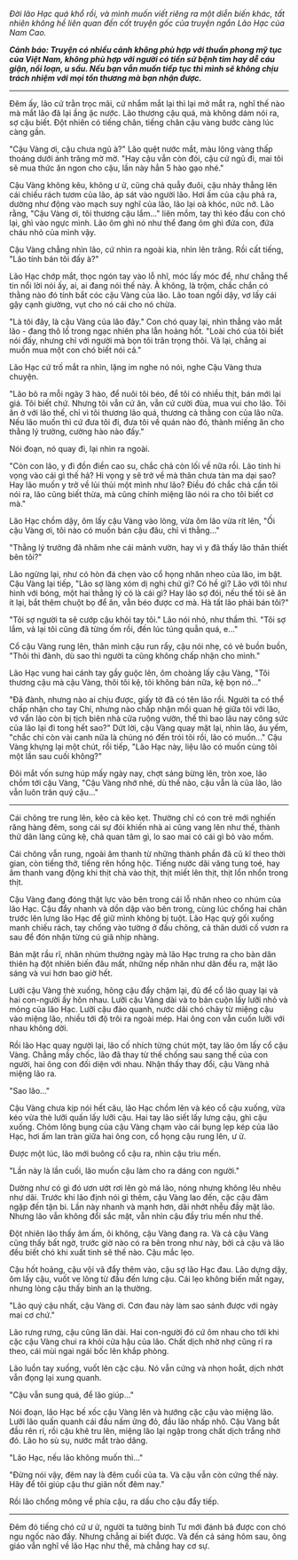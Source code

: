 _Đời lão Hạc quá khổ rồi, và mình muốn viết riêng ra một diễn biến khác, tất nhiên không hề liên quan đến cốt truyện gốc của truyện ngắn Lão Hạc của Nam Cao._

_**Cảnh báo: Truyện có nhiều cảnh không phù hợp với thuần phong mỹ tục của Việt Nam, không phù hợp với người có tiền sử bệnh tim hay dễ cáu giận, nổi loạn, u sầu. Nếu bạn vẫn muốn tiếp tục thì mình sẽ không chịu trách nhiệm với mọi tổn thương mà bạn nhận được.**_

---

Đêm ấy, lão cứ trằn trọc mãi, cứ nhắm mắt lại thì lại mở mắt ra, nghĩ thế nào mà mắt lão đã lại ầng ậc nước. Lão thương cậu quá, mà không dám nói ra, sợ cậu biết. Đột nhiên có tiếng chân, tiếng chân cậu vàng bước càng lúc càng gần.

"Cậu Vàng ơi, cậu chưa ngủ à?" Lão quệt nước mắt, màu lông vàng thấp thoáng dưới ánh trăng mờ mờ. "Hay cậu vẫn còn đói, cậu cứ ngủ đi, mai tôi sẽ mua thức ăn ngon cho cậu, lần này hẳn 5 hào gạo nhé."

Cậu Vàng không kêu, không ư ử, cũng chả quẫy đuôi, cậu nhảy thẳng lên cái chiếu rách tươm của lão, áp sát vào người lão. Hơi ấm của cậu phả ra, dường như động vào mạch suy nghĩ của lão, lão lại oà khóc, nức nở. Lão rằng, "Cậu Vàng ơi, tôi thương cậu lắm..." liên mồm, tay thì kéo đầu con chó lại, ghì vào ngực mình. Lão ôm ghì nó như thể đang ôm ghì đứa con, đứa cháu nhỏ của mình vậy.

Cậu Vàng chẳng nhìn lão, cứ nhìn ra ngoài kia, nhìn lên trăng. Rồi cất tiếng, "Lão tính bán tôi đấy à?"

Lão Hạc chớp mắt, thọc ngón tay vào lỗ nhĩ, móc lấy móc để, như chẳng thể tin nổi lời nói ấy, ai, ai đang nói thế này. À không, là trộm, chắc chắn có thằng nào đó tính bắt cóc cậu Vàng của lão. Lão toan ngồi dậy, vơ lấy cái gậy cạnh giường, vụt cho nó cái cho nó chừa.

"Là tôi đây, là cậu Vàng của lão đây." Con chó quay lại, nhìn thẳng vào mắt lão - đang thô lố trong ngạc nhiên pha lẫn hoảng hốt. "Loài chó của tôi biết nói đấy, nhưng chỉ với người mà bọn tôi trân trọng thôi. Vả lại, chẳng ai muốn mua một con chó biết nói cả."

Lão Hạc cứ trố mắt ra nhìn, lặng im nghe nó nói, nghe Cậu Vàng thưa chuyện.

"Lão bỏ ra mỗi ngày 3 hào, để nuôi tôi béo, để tôi có nhiều thịt, bán mới lại giá. Tôi biết chứ. Nhưng tôi vẫn cứ ăn, vẫn cứ cười đùa, mua vui cho lão. Tôi ăn ở với lão thế, chỉ vì tôi thương lão quá, thương cả thằng con của lão nữa. Nếu lão muốn thì cứ đưa tôi đi, đưa tôi về quán nào đó, thành miếng ăn cho thằng lý trưởng, cường hào nào đấy."

Nói đoạn, nó quay đi, lại nhìn ra ngoài.

"Còn con lão, y đi đồn điền cao su, chắc chả còn lối về nữa rồi. Lão tính hi vọng vào cái gì thế hả? Hi vọng y sẽ trở về mà thân chưa tàn ma dại sao? Hay lão muốn y trở về lủi thủi một mình như lão? Điều đó chắc chả cần tôi nói ra, lão cũng biết thừa, mà cũng chính miệng lão nói ra cho tôi biết cơ mà."

Lão Hạc chồm dậy, ôm lấy cậu Vàng vào lòng, vừa ôm lão vừa rít lên, "Ối cậu Vàng ơi, tôi nào có muốn bán cậu đâu, chỉ vì thằng..."

"Thằng lý trưởng đã nhăm nhe cái mảnh vườn, hay vì y đã thấy lão thân thiết bên tôi?"

Lão ngừng lại, như có hòn đá chẹn vào cổ họng nhăn nheo của lão, im bặt. Cậu Vàng lại tiếp, "Lão sợ làng xóm dị nghị chứ gì? Có hề gì? Lão với tôi như hình với bóng, một hai thằng lý có là cái gì? Hay lão sợ đói, nếu thế tôi sẽ ăn ít lại, bắt thêm chuột bọ để ăn, vẫn béo được cơ mà. Hà tất lão phải bán tôi?"

"Tôi sợ người ta sẽ cướp cậu khỏi tay tôi." Lão nói nhỏ, như thầm thì. "Tôi sợ lắm, vả lại tôi cũng đã từng ốm rồi, đến lúc túng quẫn quá, e..."

Cổ cậu Vàng rung lên, thân mình cậu run rẩy, cậu nói nhẹ, có vẻ buồn buồn, "Thôi thì đành, dù sao thì người ta cũng không chấp nhận cho mình."

Lão Hạc vung hai cánh tay gầy guộc lên, ôm choàng lấy cậu Vàng, "Tôi thương cậu mà cậu Vàng, thôi tôi kệ, tôi không bán nữa, kệ bọn nó..."

"Đã đành, nhưng nào ai chịu được, giấy tờ đã có tên lão rồi. Người ta có thể chấp nhận cho tay Chí, nhưng nào chấp nhận mối quan hệ giữa tôi với lão, vớ vẩn lão còn bị tịch biên nhà cửa ruộng vườn, thế thì bao lâu nay công sức của lão lại đi tong hết sao?" Dứt lời, cậu Vàng quay mặt lại, nhìn lão, âu yếm, "chắc chỉ còn vài canh nữa là chúng nó đến trói tôi rồi, lão có muốn..." Cậu Vàng khựng lại một chút, rồi tiếp, "Lão Hạc này, liệu lão có muốn cùng tôi một lần sau cuối không?"

Đôi mắt vốn sưng húp mấy ngày nay, chợt sáng bừng lên, tròn xoe, lão chồm tới cậu Vàng, "Cậu Vàng nhớ nhé, dù thế nào, cậu vẫn là của lão, lão vẫn luôn trân quý cậu..."

---

Cái chõng tre rung lên, kẽo cà kẽo kẹt. Thường chỉ có con trẻ mới nghiến răng hàng đêm, song cái sự đói khiến nhà ai cũng vang lên như thế, thành thử dân làng cũng kệ, chả quan tâm gì, lo sao mai có cái gì bỏ vào mồm.

Cái chõng vẫn rung, ngoài âm thanh từ những thành phần đã cũ kĩ theo thời gian, còn tiếng thở, tiếng rên hồng hộc. Tiếng nước dãi văng tung toé, hay âm thanh vang động khi thịt chà vào thịt, thịt miết lên thịt, thịt lổn nhổn trong thịt.

Cậu Vàng đang đóng thật lực vào bên trong cái lỗ nhăn nheo co nhúm của lão Hạc. Cậu đẩy nhanh và dồn dập vào bên trong, cùng lúc chống hai chân trước lên lưng lão Hạc để giữ mình không bị tuột. Lão Hạc quỳ gối xuống manh chiếu rách, tay chống vào tường ở đầu chõng, cả thân dưới cố vươn ra sau để đón nhận từng cú giã nhịp nhàng.

Bản mặt rầu rĩ, nhăn nhúm thường ngày mà lão Hạc trưng ra cho bàn dân thiên hạ đột nhiên biến đâu mất, những nếp nhăn như dãn đều ra, mặt lão sáng và vui hơn bao giờ hết.

Lưỡi cậu Vàng thè xuống, hông cậu đẩy chậm lại, đủ để cổ lão quay lại và hai con-người ấy hôn nhau. Lưỡi cậu Vàng dài và to bản cuộn lấy lưỡi nhỏ và mỏng của lão Hạc. Lưỡi cậu đảo quanh, nước dãi chó chảy từ miệng cậu vào miệng lão, nhiều tới độ trôi ra ngoài mép. Hai ông con vẫn cuốn lưỡi với nhau không dời.

Rồi lão Hạc quay người lại, lão cố nhích từng chút một, tay lão ôm lấy cổ cậu Vàng. Chẳng mấy chốc, lão đã thay từ thế chống sau sang thế của con người, hai ông con đối diện với nhau. Nhận thấy thay đổi, cậu Vàng nhả miệng lão ra.

"Sao lão..."

Cậu Vàng chưa kịp nói hết câu, lão Hạc chồm lên và kéo cổ cậu xuống, vừa kéo vừa thè lưỡi quấn lấy lưỡi cậu. Hai tay lão siết lấy lưng cậu, ghì cậu xuống. Chỏm lông bụng của cậu Vàng chạm vào cái bụng lẹp kép của lão Hạc, hơi ấm lan tràn giữa hai ông con, cổ họng cậu rung lên, ư ử.

Được một lúc, lão mới buông cổ cậu ra, nhìn cậu trìu mến.

"Lần này là lần cuối, lão muốn cậu làm cho ra dáng con người."

Dường như có gì đó ươn ướt rơi lên gò má lão, nóng nhưng không lêu nhêu như dãi. Trước khi lão định nói gì thêm, cậu Vàng lao đến, cặc cậu đâm ngập đến tận bi. Lần này nhanh và mạnh hơn, dãi nhớt nhễu đầy mặt lão. Nhưng lão vẫn không đổi sắc mặt, vẫn nhìn cậu đầy trìu mến như thế.

Đột nhiên lão thấy âm ấm, ôi không, cậu Vàng đang ra. Và cả cậu Vàng cũng thấy bất ngờ, trước giờ nào có ra bên trong như này, bởi cả cậu và lão đều biết chó khi xuất tinh sẽ thế nào. Cậu mắc lẹo.

Cậu hốt hoảng, cậu vội vã đẩy thêm vào, cậu sợ lão Hạc đau. Lão dựng dậy, ôm lấy cậu, vuốt ve lông từ đầu đến lưng cậu. Cái lẹo không biến mất ngay, nhưng lòng cậu thấy bình an lạ thường.

"Lão quý cậu nhất, cậu Vàng ơi. Cơn đau này làm sao sánh được với ngày mai cơ chứ."

Lão rưng rưng, cậu cũng lăn dài. Hai con-người đó cứ ôm nhau cho tới khi cặc cậu Vàng chui ra khỏi cửa hậu của lão. Chất dịch nhờ nhợ cũng rỉ ra theo, cái mùi ngai ngái bốc lên khắp phòng.

Lão luồn tay xuống, vuốt lên cặc cậu. Nó vẫn cứng và nhọn hoắt, dịch nhớt vẫn đọng lại xung quanh.

"Cậu vẫn sung quá, để lão giúp..."

Nói đoạn, lão Hạc bế xốc cậu Vàng lên và hướng cặc cậu vào miệng lão. Lưỡi lão quấn quanh cái đầu nấm ửng đỏ, đầu lão nhấp nhô. Cậu Vàng bắt đầu rên rỉ, rồi cậu khẽ tru lên, miệng lão lại ngập trong chất dịch trắng nhờ đó. Lão ho sù sụ, nước mắt trào dâng.

"Lão Hạc, nếu lão không muốn thì..."

"Đừng nói vậy, đêm nay là đêm cuối của ta. Và cậu vẫn còn cứng thế này. Hãy để tôi giúp cậu thư giãn nốt đêm nay."

Rồi lão chổng mông về phía cậu, ra dấu cho cậu đẩy tiếp.

---

Đêm đó tiếng chó cứ ư ử, người ta tưởng binh Tư mới đánh bả được con chó ngu ngốc nào đấy. Nhưng chẳng ai biết được. Và đến cả sáng hôm sau, ông giáo vẫn nghĩ về lão Hạc như thế, mà chẳng hay cơ sự.